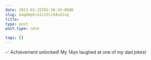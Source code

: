 ```yaml
---
date: 2023-02-25T02:58:33-0600
slug: ewqb6pkro1ichlz44u31vq
title: 
type: post
post_type: note

tags: []
---
```

✅ Achievement unlocked! My 14yo laughed at one of my dad jokes!



